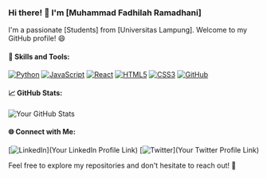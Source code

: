 ### Hi there! 👋 I'm [Muhammad Fadhilah Ramadhani]

I'm a passionate [Students] from [Universitas Lampung]. Welcome to my GitHub profile! 😄

#### 🚀 Skills and Tools:
[![Python](https://img.shields.io/badge/Python-3776AB?style=flat&logo=python&logoColor=white)](https://www.python.org/)
[![JavaScript](https://img.shields.io/badge/JavaScript-F7DF1E?style=flat&logo=javascript&logoColor=black)](https://www.javascript.com/)
[![React](https://img.shields.io/badge/React-61DAFB?style=flat&logo=react&logoColor=black)](https://reactjs.org/)
[![HTML5](https://img.shields.io/badge/HTML5-E34F26?style=flat&logo=html5&logoColor=white)](https://developer.mozilla.org/en-US/docs/Web/Guide/HTML/HTML5)
[![CSS3](https://img.shields.io/badge/CSS3-1572B6?style=flat&logo=css3&logoColor=white)](https://developer.mozilla.org/en-US/docs/Web/CSS)
[![GitHub](https://img.shields.io/badge/GitHub-181717?style=flat&logo=github&logoColor=white)](https://github.com/00MFRamadhani00)

#### 📈 GitHub Stats:
![Your GitHub Stats](https://github-readme-stats.vercel.app/api?username=00MFRamadhani00&show_icons=true&theme=radical)

#### 🌐 Connect with Me:
[![LinkedIn](https://img.shields.io/badge/LinkedIn-0077B5?style=flat&logo=linkedin&logoColor=white)](Your LinkedIn Profile Link)
[![Twitter](https://img.shields.io/badge/Twitter-1DA1F2?style=flat&logo=twitter&logoColor=white)](Your Twitter Profile Link)

Feel free to explore my repositories and don't hesitate to reach out! 🚀
